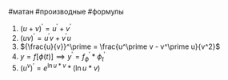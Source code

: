 #матан #производные #формулы 
1. $(u + v)^\prime = u^\prime+ v^\prime$
2. $(uv)^\prime = u^\prime v + v^\prime u$
3. ${\frac{u}{v}}^\prime = \frac{u^\prime v - v^\prime u}{v^2}$
4. $y = f[\phi (t)] \implies y^\prime = f_{\phi}^\prime * \phi_t^\prime$
5. $(u^v)^\prime = e^{\ln u * v}* (\ln u * v)$